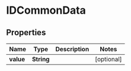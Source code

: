 # IDCommonData

## Properties
Name | Type | Description | Notes
------------ | ------------- | ------------- | -------------
**value** | **String** |  |  [optional]
